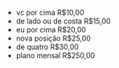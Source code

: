 - vc por cima R$10,00
- de lado ou de costa R$15,00
- eu por cima R$20,00
- nova posição R$25,00
- de quatro R$30,00
- plano mensal R$250,00

<!---
Ruinzo/Ruinzo is a ✨ special ✨ repository because its `README.md` (this file) appears on your GitHub profile.
You can click the Preview link to take a look at your changes.
--->
